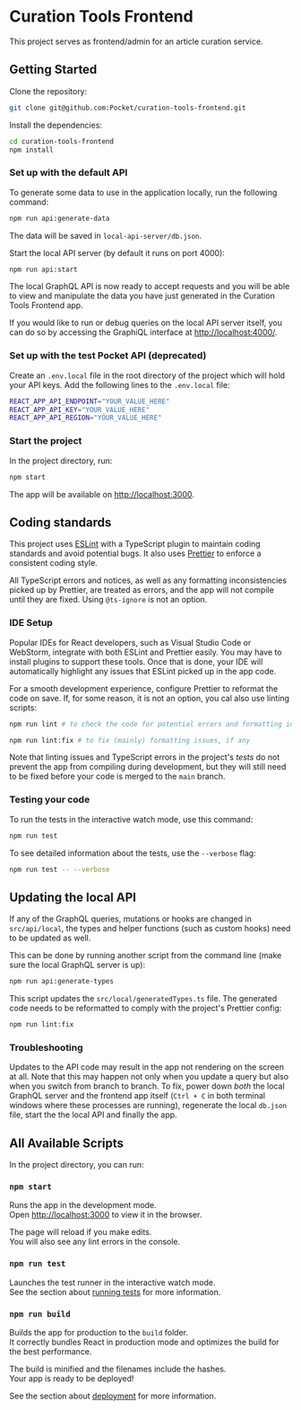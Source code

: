 # Curation Tools Frontend
This project serves as frontend/admin for an article curation service.

## Getting Started

Clone the repository:

```bash
git clone git@github.com:Pocket/curation-tools-frontend.git
```

Install the dependencies:

```bash
cd curation-tools-frontend
npm install
```

### Set up with the default API

To generate some data to use in the application locally, run the following command:

```bash
npm run api:generate-data
```

The data will be saved in `local-api-server/db.json`.

Start the local API server (by default it runs on port 4000):

```bash
npm run api:start
```

The local GraphQL API is now ready to accept requests and you will be able to view and manipulate the data you have just generated in the Curation Tools Frontend app.

If you would like to run or debug queries on the local API server itself, you can do so by accessing the GraphiQL interface at [http://localhost:4000/](http://localhost:4000/).

### Set up with the test Pocket API (deprecated)

Create an `.env.local` file in the root directory of the project which will hold your API keys. 
Add the following lines to the `.env.local` file: 

```bash
REACT_APP_API_ENDPOINT="YOUR_VALUE_HERE"
REACT_APP_API_KEY="YOUR_VALUE_HERE"
REACT_APP_API_REGION="YOUR_VALUE_HERE"
```

### Start the project
In the project directory, run:

```bash
npm start
```

The app will be available on [http://localhost:3000](http://localhost:3000).

## Coding standards

This project uses [ESLint](https://eslint.org/) with a TypeScript plugin to maintain coding standards and avoid potential bugs. 
It also uses [Prettier](https://prettier.io/) to enforce a consistent coding style. 

All TypeScript errors and notices, as well as any formatting inconsistencies picked up by Prettier, are treated as errors, and the app will not compile until they are fixed. Using `@ts-ignore` is not an option.

### IDE Setup

Popular IDEs for React developers, such as Visual Studio Code or WebStorm, integrate with both ESLint and Prettier easily. You may have to install plugins to support these tools. Once that is done, your IDE will automatically highlight any issues that ESLint picked up in the app code. 

For a smooth development experience, configure Prettier to reformat the code on save. If, for some reason, it is not an option, you cal also use linting scripts:

```bash
npm run lint # to check the code for potential errors and formatting inconsistencies 

npm run lint:fix # to fix (mainly) formatting issues, if any
```

Note that linting issues and TypeScript errors in the project's _tests_ do not prevent the app from compiling during development, but they will still need to be fixed before your code is merged to the `main` branch.

### Testing your code

To run the tests in the interactive watch mode, use this command:

```bash
npm run test
```

To see detailed information about the tests, use the `--verbose` flag:

```bash
npm run test -- --verbose
```

## Updating the local API

If any of the GraphQL queries, mutations or hooks are changed in `src/api/local`, the types and helper functions (such as custom hooks) need to be updated as well.

This can be done by running another script from the command line (make sure the local GraphQL server is up):

```bash
npm run api:generate-types
```

This script updates the `src/local/generatedTypes.ts` file. The generated code needs to be reformatted to comply with the project's Prettier config:

```bash
npm run lint:fix
```

### Troubleshooting

Updates to the API code may result in the app not rendering on the screen at all. Note that this may happen not only when you update a query but also when you switch from branch to branch. To fix, power down *both* the local GraphQL server and the frontend app itself (`Ctrl + C` in both terminal windows where these processes are running), regenerate the local `db.json` file, start the the local API and finally the app.

## All Available Scripts

In the project directory, you can run:

### `npm start`

Runs the app in the development mode.<br />
Open [http://localhost:3000](http://localhost:3000) to view it in the browser.

The page will reload if you make edits.<br />
You will also see any lint errors in the console.

### `npm run test`

Launches the test runner in the interactive watch mode.<br />
See the section about [running tests](https://facebook.github.io/create-react-app/docs/running-tests) for more information.

### `npm run build`

Builds the app for production to the `build` folder.<br />
It correctly bundles React in production mode and optimizes the build for the best performance.

The build is minified and the filenames include the hashes.<br />
Your app is ready to be deployed!

See the section about [deployment](https://facebook.github.io/create-react-app/docs/deployment) for more information.
